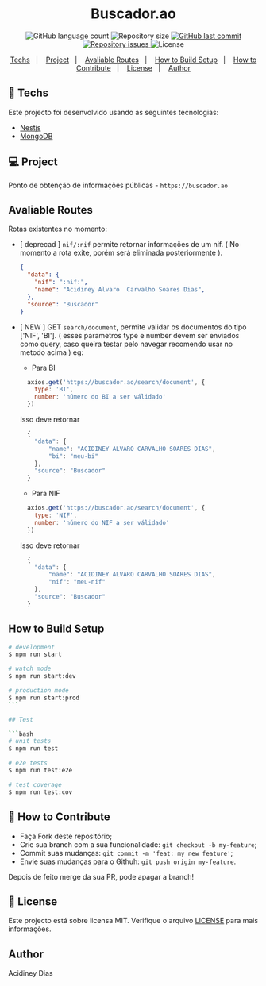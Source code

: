 <h1 align="center">
    Buscador.ao
</h1>
<p align="center">
    <img alt="GitHub language count" src="https://img.shields.io/github/languages/count/acidiney/buscador-ao">
  	<img alt="Repository size" src="https://img.shields.io/github/repo-size/acidiney/buscador-ao">
  	<a href="https://github.com/acidiney/buscador-ao/commits/master">
    	<img alt="GitHub last commit" src="https://img.shields.io/github/last-commit/acidiney/buscador-ao">
  	</a>
  	<a href="https://github.com/acidiney/buscador-ao/issues">
    	<img alt="Repository issues" src="https://img.shields.io/github/issues/acidiney/buscador-ao">
  	</a>
  	<img alt="License" src="https://img.shields.io/badge/license-MIT-brightgreen">
</p>

<p align="center">
  <a href="#rocket-techs">Techs</a>&nbsp;&nbsp;&nbsp;|&nbsp;&nbsp;&nbsp;
  <a href="#-project">Project</a>&nbsp;&nbsp;&nbsp;|&nbsp;&nbsp;&nbsp;
  <a href="#avaliable-routes">Avaliable Routes</a>&nbsp;&nbsp;&nbsp;|&nbsp;&nbsp;&nbsp;
  <a href="#-how-to-build-setup">How to Build Setup</a>&nbsp;&nbsp;&nbsp;|&nbsp;&nbsp;&nbsp;
  <a href="#-how-to-contribute">How to Contribute</a>&nbsp;&nbsp;&nbsp;|&nbsp;&nbsp;&nbsp;
  <a href="#memo-license">License</a>&nbsp;&nbsp;&nbsp;|&nbsp;&nbsp;&nbsp;
  <a href="#-author">Author</a>
</p>



## :rocket: Techs

Este projecto foi desenvolvido usando as seguintes tecnologias:

- [Nestjs](https://nestjs.com)
- [MongoDB](https://mongodb.com)

## 💻 Project

Ponto de obtenção de informações públicas - `https://buscador.ao`

## Avaliable Routes

Rotas existentes no momento:

- [ deprecad ] `nif/:nif` permite retornar informações de um nif. ( No momento a rota exite, porém será eliminada posteriormente ).

  ```json
  {
    "data": {
      "nif": ":nif:",
      "name": "Acidiney Alvaro  Carvalho Soares Dias",
    },
    "source": "Buscador"
  }
  ```

- [ NEW ] GET `search/document`, permite validar os documentos do tipo ['NIF', 'BI']. ( esses parametros type e number devem ser enviados como query, caso queira testar pelo navegar recomendo usar no metodo acima )
eg: 

  - Para BI
  ```js
    axios.get('https://buscador.ao/search/document', {
      type: 'BI',
      number: 'número do BI a ser válidado'
    })
  ```

  Isso deve retornar

  ```js
    {
      "data": {
          "name": "ACIDINEY ALVARO CARVALHO SOARES DIAS",
          "bi": "meu-bi"
      },
      "source": "Buscador"
    }
  ```

  - Para NIF 
  ```js
    axios.get('https://buscador.ao/search/document', {
      type: 'NIF',
      number: 'número do NIF a ser válidado'
    })
  ```

  Isso deve retornar
  ```js
    {
      "data": {
          "name": "ACIDINEY ALVARO CARVALHO SOARES DIAS",
          "nif": "meu-nif"
      },
      "source": "Buscador"
    }
  ```

## How to  Build Setup

```bash
# development
$ npm run start

# watch mode
$ npm run start:dev

# production mode
$ npm run start:prod
​```

## Test

​```bash
# unit tests
$ npm run test

# e2e tests
$ npm run test:e2e

# test coverage
$ npm run test:cov
```

## 🤔 How to Contribute

- Faça Fork deste repositório;
- Crie sua branch com a sua funcionalidade: `git checkout -b my-feature`;
- Commit suas mudanças: `git commit -m 'feat: my new feature'`;
- Envie suas mudanças para o Githuh: `git push origin my-feature`.

Depois de feito merge da sua PR, pode apagar a branch!

## :memo: License

Este projecto está sobre licensa MIT. Verifique o arquivo [LICENSE](LICENSE) para mais informações.

## Author

Acidiney Dias

